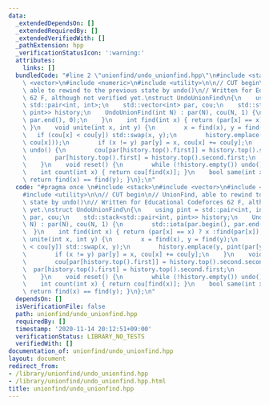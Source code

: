 ```yaml
---
data:
  _extendedDependsOn: []
  _extendedRequiredBy: []
  _extendedVerifiedWith: []
  _pathExtension: hpp
  _verificationStatusIcon: ':warning:'
  attributes:
    links: []
  bundledCode: "#line 2 \"unionfind/undo_unionfind.hpp\"\n#include <stack>\n#include\
    \ <vector>\n#include <numeric>\n#include <utility>\n\n// CUT begin\n// UnionFind,\
    \ able to rewind to the previous state by undo()\n// Written for Educational Codeforces\
    \ 62 F, although not verified yet.\nstruct UndoUnionFind\n{\n    using pint =\
    \ std::pair<int, int>;\n    std::vector<int> par, cou;\n    std::stack<std::pair<int,\
    \ pint>> history;\n    UndoUnionFind(int N) : par(N), cou(N, 1) {\n        std::iota(par.begin(),\
    \ par.end(), 0);\n    }\n    int find(int x) { return (par[x] == x) ? x :find(par[x]);\
    \ }\n    void unite(int x, int y) {\n        x = find(x), y = find(y);\n     \
    \   if (cou[x] < cou[y]) std::swap(x, y);\n        history.emplace(y, pint(par[y],\
    \ cou[x]));\n        if (x != y) par[y] = x, cou[x] += cou[y];\n    }\n    void\
    \ undo() {\n        cou[par[history.top().first]] = history.top().second.second;\n\
    \        par[history.top().first] = history.top().second.first;\n        history.pop();\n\
    \    }\n    void reset() {\n        while (!history.empty()) undo();\n    }\n\
    \    int count(int x) { return cou[find(x)]; }\n    bool same(int x, int y) {\
    \ return find(x) == find(y); }\n};\n"
  code: "#pragma once \n#include <stack>\n#include <vector>\n#include <numeric>\n\
    #include <utility>\n\n// CUT begin\n// UnionFind, able to rewind to the previous\
    \ state by undo()\n// Written for Educational Codeforces 62 F, although not verified\
    \ yet.\nstruct UndoUnionFind\n{\n    using pint = std::pair<int, int>;\n    std::vector<int>\
    \ par, cou;\n    std::stack<std::pair<int, pint>> history;\n    UndoUnionFind(int\
    \ N) : par(N), cou(N, 1) {\n        std::iota(par.begin(), par.end(), 0);\n  \
    \  }\n    int find(int x) { return (par[x] == x) ? x :find(par[x]); }\n    void\
    \ unite(int x, int y) {\n        x = find(x), y = find(y);\n        if (cou[x]\
    \ < cou[y]) std::swap(x, y);\n        history.emplace(y, pint(par[y], cou[x]));\n\
    \        if (x != y) par[y] = x, cou[x] += cou[y];\n    }\n    void undo() {\n\
    \        cou[par[history.top().first]] = history.top().second.second;\n      \
    \  par[history.top().first] = history.top().second.first;\n        history.pop();\n\
    \    }\n    void reset() {\n        while (!history.empty()) undo();\n    }\n\
    \    int count(int x) { return cou[find(x)]; }\n    bool same(int x, int y) {\
    \ return find(x) == find(y); }\n};\n"
  dependsOn: []
  isVerificationFile: false
  path: unionfind/undo_unionfind.hpp
  requiredBy: []
  timestamp: '2020-11-14 20:12:51+09:00'
  verificationStatus: LIBRARY_NO_TESTS
  verifiedWith: []
documentation_of: unionfind/undo_unionfind.hpp
layout: document
redirect_from:
- /library/unionfind/undo_unionfind.hpp
- /library/unionfind/undo_unionfind.hpp.html
title: unionfind/undo_unionfind.hpp
---
```

